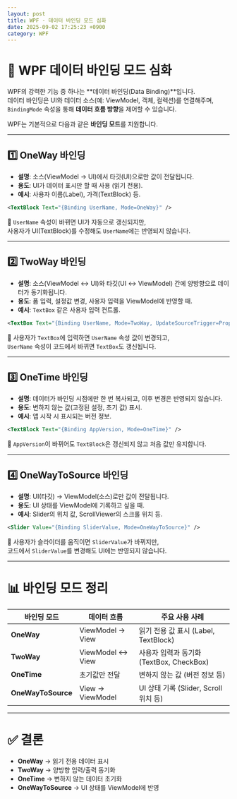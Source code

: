 ```yaml
---
layout: post
title: WPF - 데이터 바인딩 모드 심화
date: 2025-09-02 17:25:23 +0900
category: WPF
---
```

# 🔗 WPF 데이터 바인딩 모드 심화
WPF의 강력한 기능 중 하나는 **데이터 바인딩(Data Binding)**입니다.  
데이터 바인딩은 UI와 데이터 소스(예: ViewModel, 객체, 컬렉션)를 연결해주며,  
`BindingMode` 속성을 통해 **데이터 흐름 방향**을 제어할 수 있습니다.  

WPF는 기본적으로 다음과 같은 **바인딩 모드**를 지원합니다.

---

## 1️⃣ OneWay 바인딩
- **설명**: 소스(ViewModel → UI)에서 타깃(UI)으로만 값이 전달됩니다.  
- **용도**: UI가 데이터 표시만 할 때 사용 (읽기 전용).  
- **예시**: 사용자 이름(Label), 가격(TextBlock) 등.

```xml
<TextBlock Text="{Binding UserName, Mode=OneWay}" />
```

📌 `UserName` 속성이 바뀌면 UI가 자동으로 갱신되지만,  
사용자가 UI(TextBlock)를 수정해도 `UserName`에는 반영되지 않습니다.

---

## 2️⃣ TwoWay 바인딩
- **설명**: 소스(ViewModel ↔ UI)와 타깃(UI ↔ ViewModel) 간에 양방향으로 데이터가 동기화됩니다.  
- **용도**: 폼 입력, 설정값 변경, 사용자 입력을 ViewModel에 반영할 때.  
- **예시**: `TextBox` 같은 사용자 입력 컨트롤.

```xml
<TextBox Text="{Binding UserName, Mode=TwoWay, UpdateSourceTrigger=PropertyChanged}" />
```

📌 사용자가 `TextBox`에 입력하면 `UserName` 속성 값이 변경되고,  
`UserName` 속성이 코드에서 바뀌면 `TextBox`도 갱신됩니다.

---

## 3️⃣ OneTime 바인딩
- **설명**: 데이터가 바인딩 시점에만 한 번 복사되고, 이후 변경은 반영되지 않습니다.  
- **용도**: 변하지 않는 값(고정된 설정, 초기 값) 표시.  
- **예시**: 앱 시작 시 표시되는 버전 정보.

```xml
<TextBlock Text="{Binding AppVersion, Mode=OneTime}" />
```

📌 `AppVersion`이 바뀌어도 `TextBlock`은 갱신되지 않고 처음 값만 유지합니다.

---

## 4️⃣ OneWayToSource 바인딩
- **설명**: UI(타깃) → ViewModel(소스)로만 값이 전달됩니다.  
- **용도**: UI 상태를 ViewModel에 기록하고 싶을 때.  
- **예시**: Slider의 위치 값, ScrollViewer의 스크롤 위치 등.

```xml
<Slider Value="{Binding SliderValue, Mode=OneWayToSource}" />
```

📌 사용자가 슬라이더를 움직이면 `SliderValue`가 바뀌지만,  
코드에서 `SliderValue`를 변경해도 UI에는 반영되지 않습니다.

---

# 📊 바인딩 모드 정리

| 바인딩 모드         | 데이터 흐름             | 주요 사용 사례                  |
|----------------------|-------------------------|---------------------------------|
| **OneWay**          | ViewModel → View       | 읽기 전용 값 표시 (Label, TextBlock) |
| **TwoWay**          | ViewModel ↔ View       | 사용자 입력과 동기화 (TextBox, CheckBox) |
| **OneTime**         | 초기값만 전달           | 변하지 않는 값 (버전 정보 등)   |
| **OneWayToSource**  | View → ViewModel       | UI 상태 기록 (Slider, Scroll 위치 등) |

---

# ✅ 결론
- **OneWay** → 읽기 전용 데이터 표시  
- **TwoWay** → 양방향 입력/출력 동기화  
- **OneTime** → 변하지 않는 데이터 초기화  
- **OneWayToSource** → UI 상태를 ViewModel에 반영